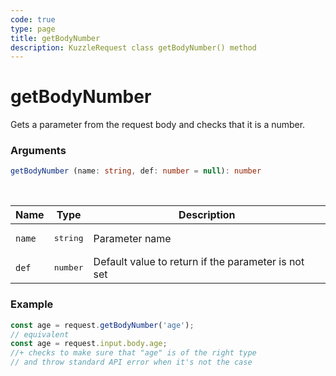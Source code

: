 ```yaml
---
code: true
type: page
title: getBodyNumber
description: KuzzleRequest class getBodyNumber() method
---
```


# getBodyNumber

<SinceBadge version="auto-version" />

Gets a parameter from the request body and checks that it is a number.

### Arguments

```ts
getBodyNumber (name: string, def: number = null): number
```

</br>

| Name   | Type              | Description    |
|--------|-------------------|----------------|
| `name` | <pre>string</pre> | Parameter name |
| `def` | <pre>number</pre> | Default value to return if the parameter is not set |


### Example

```ts
const age = request.getBodyNumber('age');
// equivalent
const age = request.input.body.age;
//+ checks to make sure that "age" is of the right type
// and throw standard API error when it's not the case
```

